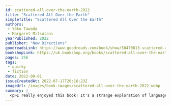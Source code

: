 ```yaml
---
id: scattered-all-over-the-earth-2022
title: "Scattered All Over the Earth"
simpleTitle: "Scattered All Over the Earth"
authors: 
 - Yōko Tawada 
 - Margaret Mitsutani
yearPublished: 2022
publisher: "New Directions"
goodreadsLink: https://www.goodreads.com/book/show/58470813-scattered-all-over-the-earth
bookshopLink: https://uk.bookshop.org/books/scattered-all-over-the-earth/9781783789030
pages: 256
tags: 
 - quirky 
 - fiction
date: 2022-08-01
issueCreatedAt: 2022-07-17T20:16:23Z
imageUrl: /images/book-images/scattered-all-over-the-earth-2022.webp
summary: | 
  <p>I really enjoyed this book! It's a strange exploration of language and friendship. Moreover it was just a strange little group of people to follow and learn about. It was nice to read this following The Last Children of Tokyo. Recommended!</p>
---
```



